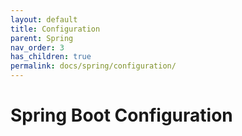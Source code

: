 ```yaml
---
layout: default
title: Configuration
parent: Spring
nav_order: 3
has_children: true
permalink: docs/spring/configuration/
---
```


# Spring Boot Configuration
